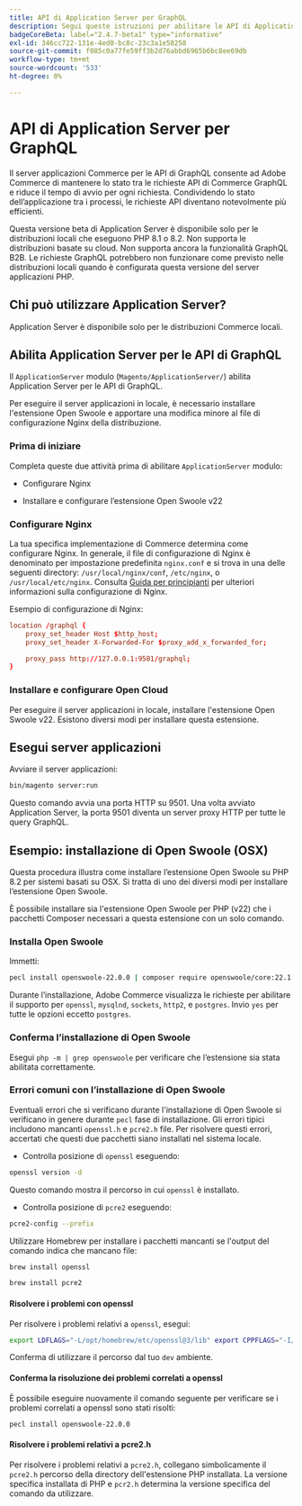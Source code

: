 ```yaml
---
title: API di Application Server per GraphQL
description: Segui queste istruzioni per abilitare le API di Application Server per GraphQL nella tua distribuzione Adobe Commerce.
badgeCoreBeta: label="2.4.7-beta1" type="informative"
exl-id: 346cc722-131e-4ed0-bc8c-23c3a1e58258
source-git-commit: f085c0a77fe59ff3b2d76abbd6965b6bc8ee69db
workflow-type: tm+mt
source-wordcount: '533'
ht-degree: 0%

---
```


# API di Application Server per GraphQL

Il server applicazioni Commerce per le API di GraphQL consente ad Adobe Commerce di mantenere lo stato tra le richieste API di Commerce GraphQL e riduce il tempo di avvio per ogni richiesta. Condividendo lo stato dell’applicazione tra i processi, le richieste API diventano notevolmente più efficienti.

Questa versione beta di Application Server è disponibile solo per le distribuzioni locali che eseguono PHP 8.1 o 8.2. Non supporta le distribuzioni basate su cloud. Non supporta ancora la funzionalità GraphQL B2B. Le richieste GraphQL potrebbero non funzionare come previsto nelle distribuzioni locali quando è configurata questa versione del server applicazioni PHP.

## Chi può utilizzare Application Server?

Application Server è disponibile solo per le distribuzioni Commerce locali.

## Abilita Application Server per le API di GraphQL

Il `ApplicationServer` modulo (`Magento/ApplicationServer/`) abilita Application Server per le API di GraphQL.

Per eseguire il server applicazioni in locale, è necessario installare l&#39;estensione Open Swoole e apportare una modifica minore al file di configurazione Nginx della distribuzione.

### Prima di iniziare

Completa queste due attività prima di abilitare `ApplicationServer` modulo:

* Configurare Nginx

* Installare e configurare l’estensione Open Swoole v22

### Configurare Nginx

La tua specifica implementazione di Commerce determina come configurare Nginx. In generale, il file di configurazione di Nginx è denominato per impostazione predefinita `nginx.conf` e si trova in una delle seguenti directory: `/usr/local/nginx/conf`, `/etc/nginx`, o `/usr/local/etc/nginx`. Consulta [Guida per principianti](http://nginx.org/en/docs/beginners_guide.html) per ulteriori informazioni sulla configurazione di Nginx.

Esempio di configurazione di Nginx:

```conf
location /graphql {
    proxy_set_header Host $http_host;
    proxy_set_header X-Forwarded-For $proxy_add_x_forwarded_for;

    proxy_pass http://127.0.0.1:9501/graphql;
}
```

### Installare e configurare Open Cloud

Per eseguire il server applicazioni in locale, installare l&#39;estensione Open Swoole v22. Esistono diversi modi per installare questa estensione.

## Esegui server applicazioni

Avviare il server applicazioni:

```bash
bin/magento server:run
```

Questo comando avvia una porta HTTP su 9501. Una volta avviato Application Server, la porta 9501 diventa un server proxy HTTP per tutte le query GraphQL.

## Esempio: installazione di Open Swoole (OSX)

Questa procedura illustra come installare l’estensione Open Swoole su PHP 8.2 per sistemi basati su OSX. Si tratta di uno dei diversi modi per installare l’estensione Open Swoole.

È possibile installare sia l&#39;estensione Open Swoole per PHP (v22) che i pacchetti Composer necessari a questa estensione con un solo comando.

### Installa Open Swoole

Immetti:

```bash
pecl install openswoole-22.0.0 | composer require openswoole/core:22.1.1
```

Durante l’installazione, Adobe Commerce visualizza le richieste per abilitare il supporto per `openssl`, `mysqlnd`, `sockets`, `http2`, e `postgres`. Invio `yes` per tutte le opzioni eccetto `postgres`.

### Conferma l’installazione di Open Swoole

Esegui `php -m | grep openswoole` per verificare che l’estensione sia stata abilitata correttamente.

### Errori comuni con l’installazione di Open Swoole

Eventuali errori che si verificano durante l&#39;installazione di Open Swoole si verificano in genere durante `pecl` fase di installazione. Gli errori tipici includono mancanti `openssl.h` e `pcre2.h` file. Per risolvere questi errori, accertati che questi due pacchetti siano installati nel sistema locale.

* Controlla posizione di `openssl` eseguendo:

```bash
openssl version -d
```

Questo comando mostra il percorso in cui `openssl` è installato.

* Controlla posizione di `pcre2` eseguendo:

```bash
pcre2-config --prefix 
```

Utilizzare Homebrew per installare i pacchetti mancanti se l&#39;output del comando indica che mancano file:

```bash
brew install openssl
```

```bash
brew install pcre2
```

#### Risolvere i problemi con openssl

Per risolvere i problemi relativi a `openssl`, esegui:

```bash
export LDFLAGS="-L/opt/homebrew/etc/openssl@3/lib" export CPPFLAGS="-I/opt/homebrew/etc/openssl@3/include"
```

Conferma di utilizzare il percorso dal tuo `dev` ambiente.

#### Conferma la risoluzione dei problemi correlati a openssl

È possibile eseguire nuovamente il comando seguente per verificare se i problemi correlati a openssl sono stati risolti:

```bash
pecl install openswoole-22.0.0
```

#### Risolvere i problemi relativi a pcre2.h

Per risolvere i problemi relativi a `pcre2.h`, collegano simbolicamente il `pcre2.h` percorso della directory dell&#39;estensione PHP installata. La versione specifica installata di PHP e `pcr2.h` determina la versione specifica del comando da utilizzare.
